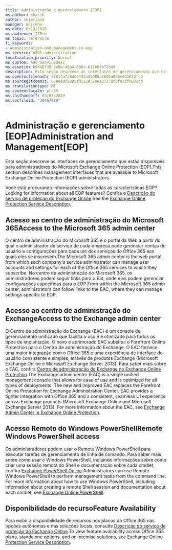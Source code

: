 ```yaml
---
title: Administração e gerenciamento [EOP]
ms.author: sharik
author: skjerland
manager: mnirkhe
ms.date: 6/13/2018
ms.audience: ITPro
ms.topic: reference
f1_keywords:
- administration-and-management-in-eop
ms.service: o365-administration
localization_priority: Normal
ms.custom: Adm_ServiceDesc
ms.assetid: b9448f39-5e8a-48a4-80bc-b12b6fb72544
description: Esta seção descreve as interfaces de gerenciamento que estão disponíveis para administradores do Microsoft Exchange Online Protection (EOP).
ms.openlocfilehash: 3281fafa8dde443a25085a2605a085cd31623fcb
ms.sourcegitcommit: 68eee0c2885fd112e37eea27370c3f8c1f0831cb
ms.translationtype: MT
ms.contentlocale: pt-BR
ms.lasthandoff: 03/07/2019
ms.locfileid: "30467488"
---
```

# <a name="administration-and-managementeop"></a><span data-ttu-id="cf830-103">Administração e gerenciamento [EOP]</span><span class="sxs-lookup"><span data-stu-id="cf830-103">Administration and Management[EOP]</span></span>

<span data-ttu-id="cf830-104">Esta seção descreve as interfaces de gerenciamento que estão disponíveis para administradores do Microsoft Exchange Online Protection (EOP).</span><span class="sxs-lookup"><span data-stu-id="cf830-104">This section describes management interfaces that are available to Microsoft Exchange Online Protection (EOP) administrators.</span></span>
  
<span data-ttu-id="cf830-105">Você está procurando informações sobre todas as características EOP?</span><span class="sxs-lookup"><span data-stu-id="cf830-105">Looking for information about all EOP features?</span></span> <span data-ttu-id="cf830-106">Confira o [Descrição do serviço de proteção do Exchange Online](exchange-online-protection-service-description.md).</span><span class="sxs-lookup"><span data-stu-id="cf830-106">See the [Exchange Online Protection Service Description](exchange-online-protection-service-description.md).</span></span>
  
## <a name="access-to-the-microsoft-365-admin-center"></a><span data-ttu-id="cf830-107">Acesso ao centro de administração do Microsoft 365</span><span class="sxs-lookup"><span data-stu-id="cf830-107">Access to the Microsoft 365 admin center</span></span>
<span data-ttu-id="cf830-108"><a name="BKMK_accesstotheoffice365admincenter"> </a></span><span class="sxs-lookup"><span data-stu-id="cf830-108"></span></span>

<span data-ttu-id="cf830-109">O centro de administração do Microsoft 365 é o portal da Web a partir do qual o administrador de serviço de cada empresa pode gerenciar contas de usuário e configurações para cada um dos serviços do Office 365 aos quais eles se inscrevem.</span><span class="sxs-lookup"><span data-stu-id="cf830-109">The Microsoft 365 admin center is the web portal from which each company's service administrator can manage user accounts and settings for each of the Office 365 services to which they subscribe.</span></span> <span data-ttu-id="cf830-110">No centro de administração do Microsoft 365, os administradores podem seguir links para o Eat, onde eles podem gerenciar configurações específicas para o EOP.</span><span class="sxs-lookup"><span data-stu-id="cf830-110">From within the Microsoft 365 admin center, administrators can follow links to the EAC, where they can manage settings specific to EOP.</span></span>
  
## <a name="access-to-the-exchange-admin-center"></a><span data-ttu-id="cf830-111">Acesso ao centro de administração do Exchange</span><span class="sxs-lookup"><span data-stu-id="cf830-111">Access to the Exchange admin center</span></span>
<span data-ttu-id="cf830-112"><a name="BKMK_accesstotheexchangeadmincenter"> </a></span><span class="sxs-lookup"><span data-stu-id="cf830-112"></span></span>

<span data-ttu-id="cf830-p103">O Centro de administração do Exchange (EAC) é um console de gerenciamento unificado que facilita o uso e é otimizado para todos os tipos de implantação. O novo e aprimorado EAC substitui o Forefront Online Protection para o Centro de administração do Exchange. O EAC fornece uma maior integração com o Office 365 e uma experiência de interface do usuário consistente e simples, através de produtos Exchange (Microsoft Exchange Online e Microsoft Exchange Server 2013). Para saber mais sobre o EAC, confira [Centro de administração do Exchange no Exchange Online Protection](https://go.microsoft.com/fwlink/p/?LinkId=282381).</span><span class="sxs-lookup"><span data-stu-id="cf830-p103">The Exchange admin center (EAC) is a single unified management console that allows for ease of use and is optimized for all types of deployments. The new and improved EAC replaces the Forefront Online Protection for Exchange Administration Center. EAC provides a tighter integration with Office 365 and a consistent, seamless UI experience across Exchange products (Microsoft Exchange Online and Microsoft Exchange Server 2013). For more information about the EAC, see [Exchange Admin Center in Exchange Online Protection](https://go.microsoft.com/fwlink/p/?LinkId=282381).</span></span>
  
## <a name="remote-windows-powershell-access"></a><span data-ttu-id="cf830-117">Acesso Remoto do Windows PowerShell</span><span class="sxs-lookup"><span data-stu-id="cf830-117">Remote Windows PowerShell access</span></span>
<span data-ttu-id="cf830-118"><a name="BKMK_remotewindowspowershellaccess"> </a></span><span class="sxs-lookup"><span data-stu-id="cf830-118"></span></span>

 <span data-ttu-id="cf830-p104">Os administradores podem usar o Remote Windows PowerShell para executar tarefas de gerenciamento de linha de comando. Para saber mais sobre como usar o Windows PowerShell, incluindo informações sobre como criar uma sessão remota do Shell e documentação sobre cada cmdlet, confira [Exchange PowerShell Online](https://go.microsoft.com/fwlink/p/?LinkId=282266).</span><span class="sxs-lookup"><span data-stu-id="cf830-p104">Administrators can use Remote Windows PowerShell to perform management tasks from the command line. For more information about how to use Windows PowerShell, including information about creating a remote Shell session and documentation about each cmdlet, see [Exchange Online PowerShell](https://go.microsoft.com/fwlink/p/?LinkId=282266).</span></span>
  
## <a name="feature-availability"></a><span data-ttu-id="cf830-121">Disponibilidade do recurso</span><span class="sxs-lookup"><span data-stu-id="cf830-121">Feature Availability</span></span>
<span data-ttu-id="cf830-122"><a name="BKMK_remotewindowspowershellaccess"> </a></span><span class="sxs-lookup"><span data-stu-id="cf830-122"></span></span>

<span data-ttu-id="cf830-123">Para exibir a disponibilidade de recursos nos planos do Office 365 nas opções autônomas e nas soluções locais, consulte [Descrição do serviço de proteção do Exchange Online](exchange-online-protection-service-description.md).</span><span class="sxs-lookup"><span data-stu-id="cf830-123">To view feature availability across Office 365 plans, standalone options, and on-premise solutions, see [Exchange Online Protection Service Description](exchange-online-protection-service-description.md).</span></span>
  

